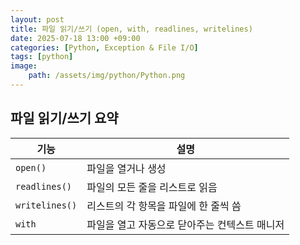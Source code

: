 ```yaml
---
layout: post
title: 파일 읽기/쓰기 (open, with, readlines, writelines)
date: 2025-07-18 13:00 +09:00
categories: [Python, Exception & File I/O]
tags: [python]
image:
    path: /assets/img/python/Python.png
---
```


## 파일 읽기/쓰기 요약

| 기능             | 설명                        |
| -------------- | ------------------------- |
| `open()`       | 파일을 열거나 생성                |
| `readlines()`  | 파일의 모든 줄을 리스트로 읽음         |
| `writelines()` | 리스트의 각 항목을 파일에 한 줄씩 씀     |
| `with`         | 파일을 열고 자동으로 닫아주는 컨텍스트 매니저 |
